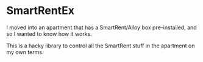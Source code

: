 # SmartRentEx

I moved into an apartment that has a SmartRent/Alloy box pre-installed, and so I wanted to know how it works. 

This is a hacky library to control all the SmartRent stuff in the apartment on my own terms.
